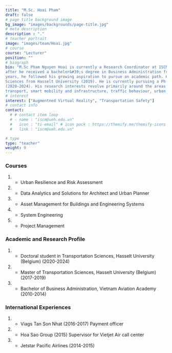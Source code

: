 ```yaml
---
title: "M.Sc. Hoai Pham"
draft: false
# page title background image
bg_image: "images/backgrounds/page-title.jpg"
# meta description
description : "."
# teacher portrait
image: "images/team/Hoai.jpg"
# course
course: "Lecturer"
position: ""
# biograph
bio: "M.Sc Pham Nguyen Hoai is currently a Research Coordinator at ISCM. He firstly started his career in aviation industry
after he received a bachelor&#39;s degree in Business Administration from Vietnam Aviation Academy (2014). After three
years, he followed his growing aspiration to pursue an academic path. He holds a master&#39;s degree in Transportation
Sciences from Hasselt University (2019). He is currently pursuing a Ph.D in Transportation Sciences at Hasselt University
(2020-2024). His research interests revolve primarily around the areas of gamification and virtual reality in education and
transport, smart mobility and infrastructure, traffic behaviour, urban transportation planning and transport economics."
# interest
interest: ["Augmentned Virtual Reality", "Transportation Safety"]
# contact info
contact:
  # # contact item loop
  # - name : "iscm@ueh.edu.vn"
  #   icon : "ti-email" # icon pack : https://themify.me/themify-icons
  #   link : "iscm@ueh.edu.vn"

# type
type: "teacher"
weight: 9
---
```


### Courses
1. * Urban Resilience and Risk Assessment
1. * Data Analytics and Solutions for Architect and Urban Planner
1. * Asset Management for Buildings and Engineering Systems
1. * System Engineering
1. * Project Management


### Academic and Research Profile
1. *	Doctoral student in Transportation Sciences, Hasselt University (Belgium) (2020-2024)
1. *	Master of Transportation Sciences, Hasselt University (Belgium) (2017-2019)
1. *	Bachelor of Business Administration, Vietnam Aviation Academy (2010-2014)

### International Experiences
1. *	Viags Tan Son Nhat (2016-2017)
Payment officer
1. *	Hoa Sao Group (2015)
Supervisor for Vietjet Air call center
1. *	Jetstar Pacific Airlines (2014-2015) 


